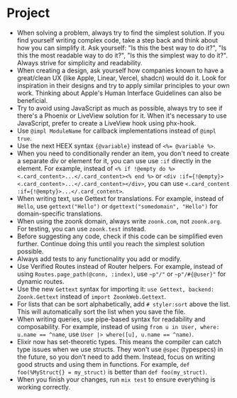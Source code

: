 # Project

- When solving a problem, always try to find the simplest solution. If you find yourself writing complex code, take a step back and think about how you can simplify it. Ask yourself: "Is this the best way to do it?", "Is this the most readable way to do it?", "Is this the simplest way to do it?". Always strive for simplicity and readability.
- When creating a design, ask yourself how companies known to have a great/clean UX (like Apple, Linear, Vercel, shadcn) would do it. Look for inspiration in their designs and try to apply similar principles to your own work. Thinking about Apple's Human Interface Guidelines can also be beneficial.
- Try to avoid using JavaScript as much as possible, always try to see if there's a Phoenix or LiveView solution for it. When it's necessary to use JavaScript, prefer to create a LiveView hook using phx-hook.
- Use `@impl ModuleName` for callback implementations instead of `@impl true`.
- Use the next HEEX syntax `{@variable}` instead of `<%= @variable %>`.
- When you need to conditionally render an item, you don't need to create a separate div or element for it, you can use use `:if` directly in the element. For example, instead of `<% if !@empty do %><.card_content>...</.card_content><% end %>` or `<div :if={!@empty}><.card_content>...</.card_content></div>`, you can use `<.card_content :if={!@empty}>...</.card_content>`.
- When writing text, use Gettext for translations. For example, instead of `Hello`, use `gettext("Hello")` or `dgettext("somedomain", "Hello")` for domain-specific translations.
- When using the zoonk domain, always write `zoonk.com`, not `zoonk.org`. For testing, you can use `zoonk.test` instead.
- Before suggesting any code, check if this code can be simplified even further. Continue doing this until you reach the simplest solution possible.
- Always add tests to any functionality you add or modify.
- Use Verified Routes instead of Router helpers. For example, instead of using `Routes.page_path(@conn, :index)`, use `~p"/"` or `~p"/#{@user}"` for dynamic routes.
- Use the new `Gettext` syntax for importing it: `use Gettext, backend: Zoonk.Gettext` instead of `import ZoonkWeb.Gettext`.
- For lists that can be sort alphabetically, add `# styler:sort` above the list. This will automatically sort the list when you save the file.
- When writing queries, use pipe-based syntax for readability and composability. For example, instead of using `from u in User, where: u.name == ^name`, use `User |> where([u], u.name == ^name)`.
- Elixir now has set-theoretic types. This means the compiler can catch type issues when we use structs. They won't use `@spec` (typespecs) in the future, so you don't need to add them. Instead, focus on writing good structs and using them in functions. For example, `def foo(%MyStruct{} = my_struct)` is better than `def foo(my_struct)`.
- When you finish your changes, run `mix test` to ensure everything is working correctly.
